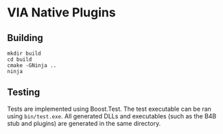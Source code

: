 # VIA Native Plugins

## Building
```
mkdir build
cd build
cmake -GNinja ..
ninja
```

## Testing
Tests are implemented using Boost.Test. The test executable can be ran using `bin/test.exe`.
All generated DLLs and executables (such as the B4B stub and plugins) are generated in the same directory.
